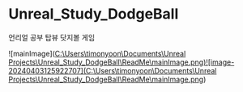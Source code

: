 # Unreal_Study_DodgeBall
언리얼 공부 탑뷰 닷지볼 게임

![mainImage]([C:\Users\timonyoon\Documents\Unreal Projects\Unreal_Study_DodgeBall\ReadMe\mainImage.png)![image-20240403125922707](C:\Users\timonyoon\Documents\Unreal Projects\Unreal_Study_DodgeBall\ReadMe\mainImage.png](https://github.com/TimonYoon/Unreal_Study_DodgeBall/issues/1#issue-2221841942))
